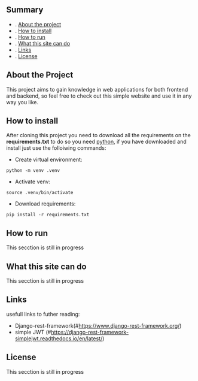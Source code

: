 
     
## Summary
- . [About the project](#about-the-project)
- . [How to install](#how-to-install)
- . [How to run](#how-to-run)
- . [What this site can do](#what-this-site-can-do)
- . [Links](#links)
- . [License](#license)


## About the Project
This project aims to gain knowledge in web applications for both frontend and backend, so feel free to check out this simple website and use it in any way you like.

## How to install
After cloning this project you need to download all the requirements on the **requirements.txt** to do so you need [python](https://www.python.org/), if you have downloaded and install just use the folloiwing commands:

* Create virtual environment:

```
python -m venv .venv
```
* Activate venv:

```
source .venv/bin/activate
```
* Download requirements:

```
pip install -r requirements.txt
```

## How to run
This secction is still in progress

## What this site can do
This secction is still in progress

## Links
usefull links to futher reading:
- Django-rest-framework(#https://www.django-rest-framework.org/)
- simple JWT (#https://django-rest-framework-simplejwt.readthedocs.io/en/latest/)

## License
This secction is still in progress

